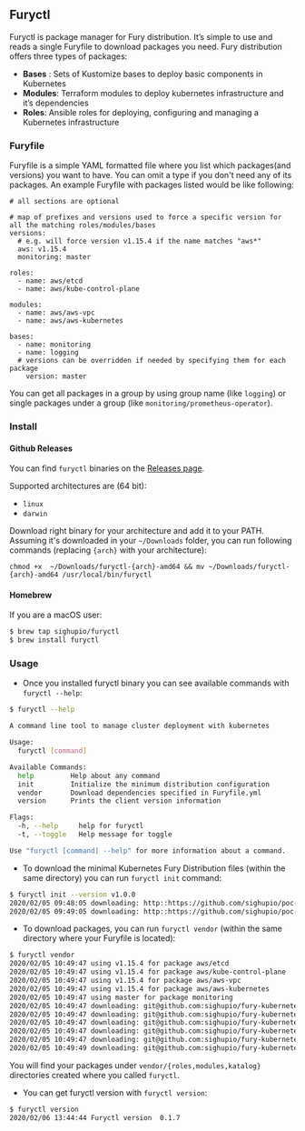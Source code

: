 ## Furyctl

Furyctl is package manager for Fury distribution. It’s simple to use and reads a single Furyfile to download
packages you need. Fury distribution offers three types of packages:

- **Bases** : Sets of Kustomize bases to deploy basic components in Kubernetes
- **Modules**: Terraform modules to deploy kubernetes infrastructure and it’s dependencies
- **Roles**: Ansible roles for deploying, configuring and managing a Kubernetes infrastructure

### Furyfile

Furyfile is a simple YAML formatted file where you list which packages(and versions) you want to have.
You can omit a type if you don't need any of its packages. An example Furyfile with packages listed
would be like following:

```
# all sections are optional

# map of prefixes and versions used to force a specific version for all the matching roles/modules/bases
versions:
  # e.g. will force version v1.15.4 if the name matches "aws*"
  aws: v1.15.4
  monitoring: master

roles:
  - name: aws/etcd
  - name: aws/kube-control-plane

modules:
  - name: aws/aws-vpc
  - name: aws/aws-kubernetes

bases:
  - name: monitoring
  - name: logging
  # versions can be overridden if needed by specifying them for each package
    version: master
```

You can get all packages in a group by using group name (like `logging`) or single packages under a group
(like `monitoring/prometheus-operator`).

### Install

#### Github Releases

You can find `furyctl` binaries on the [Releases page](https://github.com/sighupio/furyctl/releases).

Supported architectures are (64 bit):
- `linux`
- `darwin`

Download right binary for your architecture and add it to your PATH. Assuming it's downloaded in your
`~/Downloads` folder, you can run following commands (replacing `{arch}` with your architecture):

```
chmod +x  ~/Downloads/furyctl-{arch}-amd64 && mv ~/Downloads/furyctl-{arch}-amd64 /usr/local/bin/furyctl
```

#### Homebrew

If you are a macOS user:

```bash
$ brew tap sighupio/furyctl
$ brew install furyctl
```

### Usage

- Once you installed furyctl binary you can see available commands with `furyctl --help`:

```bash
$ furyctl --help

A command line tool to manage cluster deployment with kubernetes

Usage:
  furyctl [command]

Available Commands:
  help         Help about any command
  init         Initialize the minimum distribution configuration
  vendor       Download dependencies specified in Furyfile.yml
  version      Prints the client version information

Flags:
  -h, --help     help for furyctl
  -t, --toggle   Help message for toggle

Use "furyctl [command] --help" for more information about a command.
```

- To download the minimal Kubernetes Fury Distribution files (within the same directory) you can run `furyctl init` command:
```bash
$ furyctl init --version v1.0.0
2020/02/05 09:48:05 downloading: http::https://github.com/sighupio/poc-fury-distribution/releases/download/1.0.0/Furyfile.yml -> Furyfile.yml
2020/02/05 09:49:05 downloading: http::https://github.com/sighupio/poc-fury-distribution/releases/download/1.0.0/kustomization.yaml -> kustomization.yaml
```

- To download packages, you can run `furyctl vendor` (within the same directory where your Furyfile is located):

```bash
$ furyctl vendor
2020/02/05 10:49:47 using v1.15.4 for package aws/etcd
2020/02/05 10:49:47 using v1.15.4 for package aws/kube-control-plane
2020/02/05 10:49:47 using v1.15.4 for package aws/aws-vpc
2020/02/05 10:49:47 using v1.15.4 for package aws/aws-kubernetes
2020/02/05 10:49:47 using master for package monitoring
2020/02/05 10:49:47 downloading: git@github.com:sighupio/fury-kubernetes-aws//roles/kube-control-plane?ref=v1.15.4 -> vendor/roles/aws/kube-control-plane
2020/02/05 10:49:47 downloading: git@github.com:sighupio/fury-kubernetes-aws//modules/aws-kubernetes?ref=v1.15.4 -> vendor/modules/aws/aws-kubernetes
2020/02/05 10:49:47 downloading: git@github.com:sighupio/fury-kubernetes-monitoring//katalog?ref=master -> vendor/katalog/monitoring
2020/02/05 10:49:47 downloading: git@github.com:sighupio/fury-kubernetes-aws//modules/aws-vpc?ref=v1.15.4 -> vendor/modules/aws/aws-vpc
2020/02/05 10:49:47 downloading: git@github.com:sighupio/fury-kubernetes-aws//roles/etcd?ref=v1.15.4 -> vendor/roles/aws/etcd
2020/02/05 10:49:49 downloading: git@github.com:sighupio/fury-kubernetes-logging//katalog?ref=master -> vendor/katalog/logging
```
You will find your packages under `vendor/{roles,modules,katalog}` directories created where you called `furyctl`.

- You can get furyctl version with `furyctl version`:

```bash
$ furyctl version
2020/02/06 13:44:44 Furyctl version  0.1.7
```
